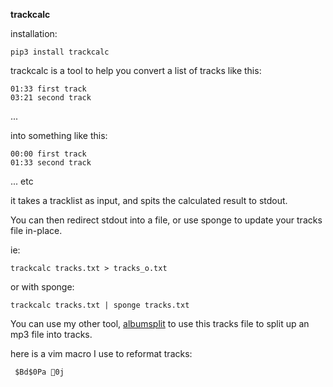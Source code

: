 **trackcalc**

installation:

    pip3 install trackcalc

trackcalc is a tool to help you convert a list of tracks like this:

    01:33 first track
    03:21 second track
...

into something like this:

    00:00 first track
    01:33 second track
... etc

it takes a tracklist as input, and spits the calculated result to stdout.

You can then redirect stdout into a file, or use sponge to update your tracks file in-place.

ie:

    trackcalc tracks.txt > tracks_o.txt
    
or with sponge:

    trackcalc tracks.txt | sponge tracks.txt

You can use my other tool, [albumsplit](https://github.com/charmparticle/albumsplit) to use this tracks file to split up an mp3 file into tracks.

here is a vim macro I use to reformat tracks:

     $Bd$0Pa 0j
